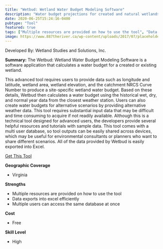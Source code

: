 ```yaml
---
title: "Wetbud: Wetland Water Budget Modeling Software"
description: "Water budget projections for created and natural wetlands"
date: 2020-06-25T15:24:16-0400
pubtype: "Tool"
featured: true
tags: ["Multiple resources are provided on how to use the tool", "Data exports into excel efficiently", "Multiple users can access the same database at once"]
image: https://www.887theriver.ca/wp-content/uploads/2017/07/placeholder.jpg
---
```

Developed By: Wetland Studies and Solutions, Inc.

**Summary:** The Wetbud: Wetland Water Budget Modeling Software is a software application that calculates a water budget for a created or existing wetland. 

This advanced tool requires users to provide data such as longitude and latitude, wetland area, wetland elevation, and the catchment NRCS Curve Number to produce a site-specific wetland water budget. Based on these details, Wetbud then calculates a water budget using the historical wet, dry, and normal year data from the closest weather station. Users can also create water budgets for alternative scenarios by providing alternative weather data. This tool requires substantial input data that may be difficult and time consuming to acquire if not readily available. Although this is a technical tool designed for advanced users, the developers provide several helpful resources and tutorials with sample data. This tool comes with a multi user database, so tool outputs can be easily shared across devices, which may be useful for environmental consultants or planners who want to share different scenarios. All of the data provided by Wetbud is easily exported into Excel.

<a href="http://www.landrehab.org/WETBUD" target="_blank">Get This Tool</a>

__**Geographic Coverage**__
-  Virginia

__**Strengths**__
-  Multiple resources are provided on how to use the tool
-   Data exports into excel efficiently
-   Multiple users can access the same database at once

__**Cost**__
- Free

__**Skill Level**__
- High
